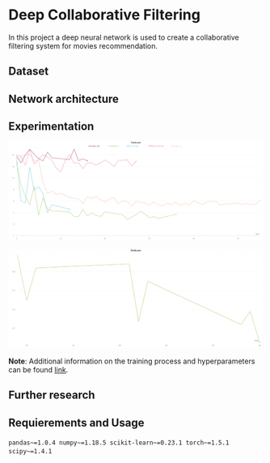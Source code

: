 # Deep Collaborative Filtering
In this project a deep neural network is used to create a collaborative filtering
system for movies recommendation.  

## Dataset

## Network architecture

## Experimentation
![Train loss](docs/train_loss.png)

![Evak loss](docs/eval_loss.png)

**Note**: Additional information on the training process and hyperparameters can be found [link](https://app.wandb.ai/polmonroig/mrs?workspace=user-polmonroig "here").

## Further research

## Requierements and Usage  
`
pandas~=1.0.4
numpy~=1.18.5
scikit-learn~=0.23.1
torch~=1.5.1
scipy~=1.4.1
`

